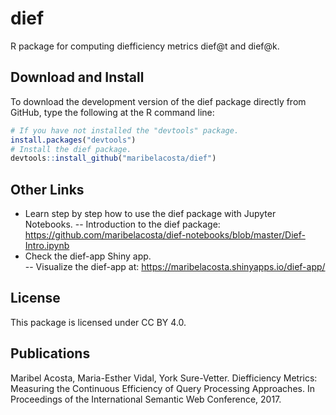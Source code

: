 # dief

R package for computing diefficiency metrics dief@t and dief@k.

## Download and Install
To download the development version of the dief package directly from GitHub, type the following at the R command line:
```r
# If you have not installed the "devtools" package.
install.packages("devtools")
# Install the dief package.
devtools::install_github("maribelacosta/dief")
```
## Other Links
- Learn step by step how to use the dief package with Jupyter Notebooks.
 -- Introduction to the dief package: https://github.com/maribelacosta/dief-notebooks/blob/master/Dief-Intro.ipynb
- Check the dief-app Shiny app.  
 -- Visualize the dief-app at: https://maribelacosta.shinyapps.io/dief-app/

## License 
This package is licensed under CC BY 4.0.

## Publications
Maribel Acosta, Maria-Esther Vidal, York Sure-Vetter. Diefficiency Metrics: Measuring the Continuous Efficiency of Query Processing Approaches. In Proceedings of the International Semantic Web Conference, 2017.
